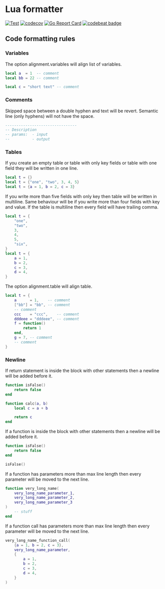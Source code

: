 # Lua formatter

[![Test](https://github.com/iMega/luaformatter/actions/workflows/test.yml/badge.svg)](https://github.com/iMega/luaformatter/actions/workflows/test.yml) [![codecov](https://codecov.io/gh/iMega/luaformatter/branch/master/graph/badge.svg?token=O1619F5DYR)](https://codecov.io/gh/iMega/luaformatter) [![Go Report Card](https://goreportcard.com/badge/github.com/imega/luaformatter)](https://goreportcard.com/report/github.com/imega/luaformatter) [![codebeat badge](https://codebeat.co/badges/27b31bf7-fe96-421f-a1dd-0d3fe7613c60)](https://codebeat.co/projects/github-com-imega-luaformatter-master)

## Code formatting rules

### Variables

The option alignment.variables will align list of variables.

```lua
local a  = 1  -- comment
local bb = 22 -- comment

local c = "short text" -- comment
```

### Comments

Skipped space between a double hyphen and text will be revert. Semantic line
(only hyphens) will not have the space.

```lua
--------------------------------
-- Description
-- params:  - input
--          - output
```

### Tables

If you create an empty table or table with only key fields or
table with one field they will be written in one line.

```lua
local t = {}
local t = {"one", "two", 3, 4, 5}
local t = {a = 1, b = 2, c = 3}
```

If you write more than five fields with only key then table will be written in
multiline. Same behaviour will be if you write more than four fields
with key and value. If the table is multiline then every field will have
trailing comma.

```lua
local t = {
    "one",
    "two",
    3,
    4,
    5,
    "six",
}
local t = {
    a = 1,
    b = 2,
    c = 3,
    d = 4,
}
```

The option alignment.table will align table.

```lua
local t = {
    a      = 1,    -- comment
    ["bb"] = "bb", -- comment
    -- comment
    ccc    = "ccc",    -- comment
    dddeee = "dddeee", -- comment
    f = function()
        return 1
    end,
    g = 7, -- comment
    -- comment
}
```

### Newline

If return statement is inside the block with other statements then a newline
will be added before it.

```lua
function isFalse()
    return false
end

function calc(a, b)
    local c = a + b

    return c
end
```

If a function is inside the block with other statements then a newline
will be added before it.

```lua
function isFalse()
    return false
end

isFalse()
```

If a function has parameters more than max line length then
every parameter will be moved to the next line.

```lua
function very_long_name(
    very_long_name_parameter_1,
    very_long_name_parameter_2,
    very_long_name_parameter_3
)
    -- stuff
end
```

If a function call has parameters more than max line length then
every parameter will be moved to the next line.

```lua
very_long_name_function_call(
    {a = 1, b = 2, c = 3},
    very_long_name_parameter,
    {
        a = 1,
        b = 2,
        c = 3,
        d = 4,
    }
)
```
